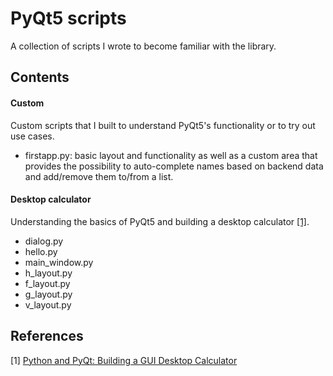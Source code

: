 # PyQt5 scripts

A collection of scripts I wrote to become familiar with the library.

## Contents

#### Custom
Custom scripts that I built to understand PyQt5's functionality or to try out use cases.
* firstapp.py: basic layout and functionality as well as a custom area that provides
the possibility to auto-complete names based on backend data and add/remove them to/from a list.

#### Desktop calculator
Understanding the basics of PyQt5 and building a desktop calculator [[1]](#1).
* dialog.py
* hello.py
* main_window.py
* h_layout.py
* f_layout.py
* g_layout.py
* v_layout.py


## References
<a id="1">[1]</a> [Python and PyQt: Building a GUI Desktop Calculator](https://realpython.com/python-pyqt-gui-calculator/)